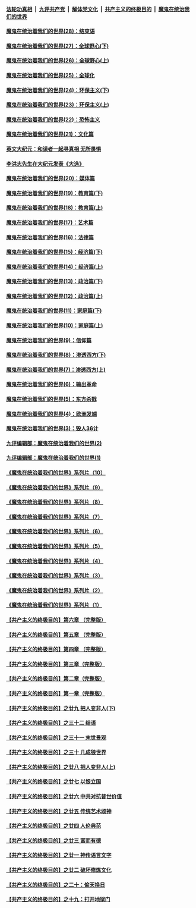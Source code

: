 ####  [法轮功真相](../../../../basic/blob/master/README.md?t=03311931) &nbsp;|&nbsp; [九评共产党](../../../../9ping.md/blob/master/README.md?t=03311931) &nbsp;|&nbsp; [解体党文化](../../../../jtdwh.md/blob/master/README.md?t=03311931)  &nbsp;|&nbsp; [共产主义的终极目的](../../../../gczydzjmd.md/blob/master/README.md?t=03311931) &nbsp;|&nbsp; [魔鬼在统治我们的世界](../../../../mgztzwmdsj.md/blob/master/README.md?t=03311931) 

#### [魔鬼在统治着我们的世界(28)：结束语](../pages/nsc422/n10936246.md?t=03311931) 

#### [魔鬼在统治着我们的世界(27)：全球野心(下)](../pages/nsc422/n10928319.md?t=03311931) 

#### [魔鬼在统治着我们的世界(26)：全球野心(上)](../pages/nsc422/n10900318.md?t=03311931) 

#### [魔鬼在统治着我们的世界(25)：全球化](../pages/nsc422/n10788205.md?t=03311931) 

#### [魔鬼在统治着我们的世界(24)：环保主义(下)](../pages/nsc422/n10695307.md?t=03311931) 

#### [魔鬼在统治着我们的世界(23)：环保主义(上)](../pages/nsc422/n10688613.md?t=03311931) 

#### [魔鬼在统治着我们的世界(22)：恐怖主义](../pages/nsc422/n10614727.md?t=03311931) 

#### [魔鬼在统治着我们的世界(21)：文化篇](../pages/nsc422/n10597706.md?t=03311931) 

#### [英文大纪元：和读者一起寻真相 无所畏惧](../pages/nsc422/n12542027.md?t=03311931) 

#### [李洪志先生在大纪元发表《大选》](../pages/nsc422/n12534746.md?t=03311931) 

#### [魔鬼在统治着我们的世界(20)：媒体篇](../pages/nsc422/n10586579.md?t=03311931) 

#### [魔鬼在统治着我们的世界(19)：教育篇(下)](../pages/nsc422/n10564808.md?t=03311931) 

#### [魔鬼在统治着我们的世界(18)：教育篇(上)](../pages/nsc422/n10526970.md?t=03311931) 

#### [魔鬼在统治着我们的世界(17)：艺术篇](../pages/nsc422/n10499093.md?t=03311931) 

#### [魔鬼在统治着我们的世界(16)：法律篇](../pages/nsc422/n10485969.md?t=03311931) 

#### [魔鬼在统治着我们的世界(15)：经济篇(下)](../pages/nsc422/n10469975.md?t=03311931) 

#### [魔鬼在统治着我们的世界(14)：经济篇(上)](../pages/nsc422/n10457370.md?t=03311931) 

#### [魔鬼在统治着我们的世界(13)：政治篇(下)](../pages/nsc422/n10448270.md?t=03311931) 

#### [魔鬼在统治着我们的世界(12)：政治篇(上)](../pages/nsc422/n10444576.md?t=03311931) 

#### [魔鬼在统治着我们的世界(11)：家庭篇(下)](../pages/nsc422/n10440961.md?t=03311931) 

#### [魔鬼在统治着我们的世界(10)：家庭篇(上)](../pages/nsc422/n10435448.md?t=03311931) 

#### [魔鬼在统治着我们的世界(9)：信仰篇](../pages/nsc422/n10432159.md?t=03311931) 

#### [魔鬼在统治着我们的世界(8)：渗透西方(下)](../pages/nsc422/n10429603.md?t=03311931) 

#### [魔鬼在统治着我们的世界(7)：渗透西方(上)](../pages/nsc422/n10426013.md?t=03311931) 

#### [魔鬼在统治着我们的世界(6)：输出革命](../pages/nsc422/n10421536.md?t=03311931) 

#### [魔鬼在统治着我们的世界(5)：东方杀戮](../pages/nsc422/n10417707.md?t=03311931) 

#### [魔鬼在统治着我们的世界(4)：欧洲发端](../pages/nsc422/n10414890.md?t=03311931) 

#### [魔鬼在统治着我们的世界(3)：毁人36计](../pages/nsc422/n10411583.md?t=03311931) 

#### [九评编辑部：魔鬼在统治着我们的世界(2)](../pages/nsc422/n10410036.md?t=03311931) 

#### [九评编辑部：魔鬼在统治着我们的世界(1)](../pages/nsc422/n10406825.md?t=03311931) 

#### [《魔鬼在统治着我们的世界》系列片（10）](../pages/nsc422/n12292670.md?t=03311931) 

#### [《魔鬼在统治着我们的世界》系列片（9）](../pages/nsc422/n12290859.md?t=03311931) 

#### [《魔鬼在统治着我们的世界》系列片（8）](../pages/nsc422/n12287445.md?t=03311931) 

#### [《魔鬼在统治着我们的世界》系列片（7）](../pages/nsc422/n12283425.md?t=03311931) 

#### [《魔鬼在统治着我们的世界》系列片（6）](../pages/nsc422/n12282314.md?t=03311931) 

#### [《魔鬼在统治着我们的世界》系列片（5）](../pages/nsc422/n12281419.md?t=03311931) 

#### [《魔鬼在统治着我们的世界》系列片（4）](../pages/nsc422/n12274024.md?t=03311931) 

#### [《魔鬼在统治着我们的世界》系列片（3）](../pages/nsc422/n12271322.md?t=03311931) 

#### [《魔鬼在统治着我们的世界》系列片（2）](../pages/nsc422/n12269049.md?t=03311931) 

#### [《魔鬼在统治着我们的世界》系列片（1）](../pages/nsc422/n12267575.md?t=03311931) 

#### [【共产主义的终极目的】第六章 （完整版）](../pages/nsc422/n11428913.md?t=03311931) 

#### [【共产主义的终极目的】第五章 （完整版）](../pages/nsc422/n11428912.md?t=03311931) 

#### [【共产主义的终极目的】第四章 （完整版）](../pages/nsc422/n11428907.md?t=03311931) 

#### [【共产主义的终极目的】第三章（完整版）](../pages/nsc422/n11428848.md?t=03311931) 

#### [【共产主义的终极目的】第二章（完整版）](../pages/nsc422/n11428831.md?t=03311931) 

#### [【共产主义的终极目的】第一章（完整版）](../pages/nsc422/n11417651.md?t=03311931) 

#### [【共产主义的终极目的】之廿九 把人变非人(下)](../pages/nsc422/n11344140.md?t=03311931) 

#### [【共产主义的终极目的】之三十二 结语](../pages/nsc422/n11360535.md?t=03311931) 

#### [【共产主义的终极目的】之三十一 末世景观](../pages/nsc422/n11351129.md?t=03311931) 

#### [【共产主义的终极目的】之三十 几成狼世界](../pages/nsc422/n11348280.md?t=03311931) 

#### [【共产主义的终极目的】之廿八 把人变非人(上)](../pages/nsc422/n11340492.md?t=03311931) 

#### [【共产主义的终极目的】之廿七 以恨立国](../pages/nsc422/n11336944.md?t=03311931) 

#### [【共产主义的终极目的】之廿六 中共对抗普世价值](../pages/nsc422/n11324785.md?t=03311931) 

#### [【共产主义的终极目的】之廿五 传统艺术颂神](../pages/nsc422/n11296396.md?t=03311931) 

#### [【共产主义的终极目的】之廿四 人伦典范](../pages/nsc422/n11296397.md?t=03311931) 

#### [【共产主义的终极目的】之廿三 富而有德](../pages/nsc422/n11283598.md?t=03311931) 

#### [【共产主义的终极目的】之廿一 神传语言文字](../pages/nsc422/n11263265.md?t=03311931) 

#### [【共产主义的终极目的】之廿二 破坏修炼文化](../pages/nsc422/n11245728.md?t=03311931) 

#### [【共产主义的终极目的】之二十：偷天换日](../pages/nsc422/n11238846.md?t=03311931) 

#### [【共产主义的终极目的】之十九：打开地狱门](../pages/nsc422/n11206376.md?t=03311931) 

